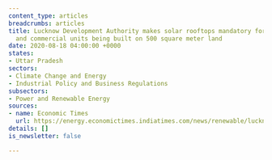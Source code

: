 ```yaml
---
content_type: articles
breadcrumbs: articles
title: Lucknow Development Authority makes solar rooftops mandatory for upcoming houses
  and commercial units being built on 500 square meter land
date: 2020-08-18 04:00:00 +0000
states:
- Uttar Pradesh
sectors:
- Climate Change and Energy
- Industrial Policy and Business Regulations
subsectors:
- Power and Renewable Energy
sources:
- name: Economic Times
  url: https://energy.economictimes.indiatimes.com/news/renewable/lucknow-solar-rooftops-must-for-upcoming-houses-on-500sqm/77496017
details: []
is_newsletter: false

---
```

